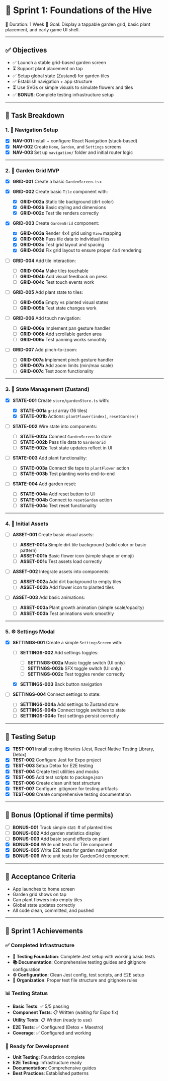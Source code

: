 # 🐝 Sprint 1: Foundations of the Hive

📆 Duration: 1 Week
🎯 Goal: Display a tappable garden grid, basic plant placement, and early game UI shell.

---

## ✅ Objectives

- ✅ Launch a stable grid-based garden screen
- ⏳ Support plant placement on tap
- ✅ Setup global state (Zustand) for garden tiles
- ✅ Establish navigation + app structure
- ⏳ Use SVGs or simple visuals to simulate flowers and tiles
- ✅ **BONUS**: Complete testing infrastructure setup

---

## 🧩 Task Breakdown

### 1. 🧱 **Navigation Setup**

- [x] **NAV-001** Install + configure React Navigation (stack-based)
- [x] **NAV-002** Create `Home`, `Garden`, and `Settings` screens
- [x] **NAV-003** Set up `navigation/` folder and initial router logic

---

### 2. 🌱 **Garden Grid MVP**

- [x] **GRID-001** Create a basic `GardenScreen.tsx`
- [x] **GRID-002** Create basic `Tile` component with:

  - [x] **GRID-002a** Static tile background (dirt color)
  - [x] **GRID-002b** Basic styling and dimensions
  - [x] **GRID-002c** Test tile renders correctly

- [x] **GRID-003** Create `GardenGrid` component:

  - [x] **GRID-003a** Render 4x4 grid using `View` mapping
  - [x] **GRID-003b** Pass tile data to individual tiles
  - [x] **GRID-003c** Test grid layout and spacing
  - [x] **GRID-003d** Fix grid layout to ensure proper 4x4 rendering

- [ ] **GRID-004** Add tile interaction:

  - [ ] **GRID-004a** Make tiles touchable
  - [ ] **GRID-004b** Add visual feedback on press
  - [ ] **GRID-004c** Test touch events work

- [ ] **GRID-005** Add plant state to tiles:

  - [ ] **GRID-005a** Empty vs planted visual states
  - [ ] **GRID-005b** Test state changes work

- [ ] **GRID-006** Add touch navigation:

  - [ ] **GRID-006a** Implement pan gesture handler
  - [ ] **GRID-006b** Add scrollable garden area
  - [ ] **GRID-006c** Test panning works smoothly

- [ ] **GRID-007** Add pinch-to-zoom:

  - [ ] **GRID-007a** Implement pinch gesture handler
  - [ ] **GRID-007b** Add zoom limits (min/max scale)
  - [ ] **GRID-007c** Test zoom functionality

---

### 3. 🧠 **State Management (Zustand)**

- [x] **STATE-001** Create `store/gardenStore.ts` with:

  - [x] **STATE-001a** `grid` array (16 tiles)
  - [x] **STATE-001b** Actions: `plantFlower(index)`, `resetGarden()`

- [ ] **STATE-002** Wire state into components:

  - [ ] **STATE-002a** Connect `GardenScreen` to store
  - [ ] **STATE-002b** Pass tile data to `GardenGrid`
  - [ ] **STATE-002c** Test state updates reflect in UI

- [ ] **STATE-003** Add plant functionality:

  - [ ] **STATE-003a** Connect tile taps to `plantFlower` action
  - [ ] **STATE-003b** Test planting works end-to-end

- [ ] **STATE-004** Add garden reset:

  - [ ] **STATE-004a** Add reset button to UI
  - [ ] **STATE-004b** Connect to `resetGarden` action
  - [ ] **STATE-004c** Test reset functionality

---

### 4. 🎨 **Initial Assets**

- [ ] **ASSET-001** Create basic visual assets:

  - [ ] **ASSET-001a** Simple dirt tile background (solid color or basic pattern)
  - [ ] **ASSET-001b** Basic flower icon (simple shape or emoji)
  - [ ] **ASSET-001c** Test assets load correctly

- [ ] **ASSET-002** Integrate assets into components:

  - [ ] **ASSET-002a** Add dirt background to empty tiles
  - [ ] **ASSET-002b** Add flower icon to planted tiles

- [ ] **ASSET-003** Add basic animations:

  - [ ] **ASSET-003a** Plant growth animation (simple scale/opacity)
  - [ ] **ASSET-003b** Test animations work smoothly

---

### 5. ⚙️ **Settings Modal**

- [x] **SETTINGS-001** Create a simple `SettingsScreen` with:

  - [ ] **SETTINGS-002** Add settings toggles:

    - [ ] **SETTINGS-002a** Music toggle switch (UI only)
    - [ ] **SETTINGS-002b** SFX toggle switch (UI only)
    - [ ] **SETTINGS-002c** Test toggles render correctly

  - [x] **SETTINGS-003** Back button navigation

- [ ] **SETTINGS-004** Connect settings to state:

  - [ ] **SETTINGS-004a** Add settings to Zustand store
  - [ ] **SETTINGS-004b** Connect toggle switches to state
  - [ ] **SETTINGS-004c** Test settings persist correctly

---

## 🧪 **Testing Setup**

- [x] **TEST-001** Install testing libraries (Jest, React Native Testing Library, Detox)
- [x] **TEST-002** Configure Jest for Expo project
- [x] **TEST-003** Setup Detox for E2E testing
- [x] **TEST-004** Create test utilities and mocks
- [x] **TEST-005** Add test scripts to package.json
- [x] **TEST-006** Create clean unit test structure
- [x] **TEST-007** Configure .gitignore for testing artifacts
- [x] **TEST-008** Create comprehensive testing documentation

---

## 🎁 Bonus (Optional if time permits)

- [ ] **BONUS-001** Track simple stat: # of planted tiles
- [ ] **BONUS-002** Add garden statistics display
- [ ] **BONUS-003** Add basic sound effects on plant
- [x] **BONUS-004** Write unit tests for Tile component
- [x] **BONUS-005** Write E2E tests for garden navigation
- [x] **BONUS-006** Write unit tests for GardenGrid component

---

## 🧪 Acceptance Criteria

- App launches to home screen
- Garden grid shows on tap
- Can plant flowers into empty tiles
- Global state updates correctly
- All code clean, committed, and pushed

---

## 🎯 **Sprint 1 Achievements**

### **✅ Completed Infrastructure**

- **🧪 Testing Foundation**: Complete Jest setup with working basic tests
- **📚 Documentation**: Comprehensive testing guides and gitignore configuration
- **⚙️ Configuration**: Clean Jest config, test scripts, and E2E setup
- **📁 Organization**: Proper test file structure and gitignore rules

### **📊 Testing Status**

- **Basic Tests**: ✅ 5/5 passing
- **Component Tests**: 📋 Written (waiting for Expo fix)
- **Utility Tests**: 📋 Written (ready to use)
- **E2E Tests**: ✅ Configured (Detox + Maestro)
- **Coverage**: ✅ Configured and working

### **🚀 Ready for Development**

- **Unit Testing**: Foundation complete
- **E2E Testing**: Infrastructure ready
- **Documentation**: Comprehensive guides
- **Best Practices**: Established patterns
